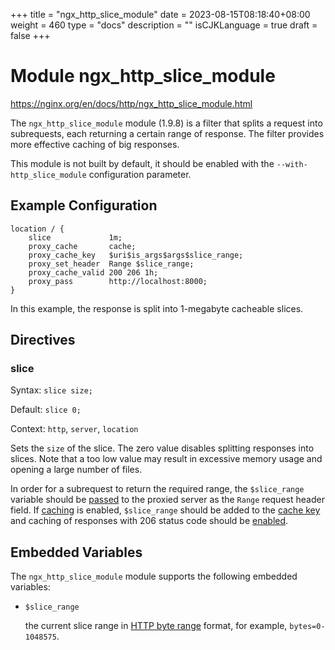 +++
title = "ngx_http_slice_module"
date = 2023-08-15T08:18:40+08:00
weight = 460
type = "docs"
description = ""
isCJKLanguage = true
draft = false
+++

# Module ngx_http_slice_module

https://nginx.org/en/docs/http/ngx_http_slice_module.html



The `ngx_http_slice_module` module (1.9.8) is a filter that splits a request into subrequests, each returning a certain range of response. The filter provides more effective caching of big responses.

This module is not built by default, it should be enabled with the `--with-http_slice_module` configuration parameter.



## Example Configuration



```
location / {
    slice             1m;
    proxy_cache       cache;
    proxy_cache_key   $uri$is_args$args$slice_range;
    proxy_set_header  Range $slice_range;
    proxy_cache_valid 200 206 1h;
    proxy_pass        http://localhost:8000;
}
```

In this example, the response is split into 1-megabyte cacheable slices.



## Directives



### slice

  Syntax:  `slice size;`

  Default: `slice 0;`

  Context: `http`, `server`, `location`


Sets the `size` of the slice. The zero value disables splitting responses into slices. Note that a too low value may result in excessive memory usage and opening a large number of files.

In order for a subrequest to return the required range, the `$slice_range` variable should be [passed](https://nginx.org/en/docs/http/ngx_http_proxy_module.html#proxy_set_header) to the proxied server as the `Range` request header field. If [caching](https://nginx.org/en/docs/http/ngx_http_proxy_module.html#proxy_cache) is enabled, `$slice_range` should be added to the [cache key](https://nginx.org/en/docs/http/ngx_http_proxy_module.html#proxy_cache_key) and caching of responses with 206 status code should be [enabled](https://nginx.org/en/docs/http/ngx_http_proxy_module.html#proxy_cache_valid).



## Embedded Variables

The `ngx_http_slice_module` module supports the following embedded variables:

- `$slice_range`

  the current slice range in [HTTP byte range](https://datatracker.ietf.org/doc/html/rfc7233#section-2.1) format, for example, `bytes=0-1048575`.